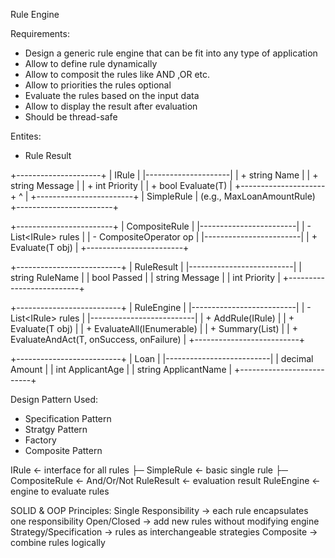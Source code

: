 ﻿ Rule Engine
 
 Requirements:

- Design a generic rule engine that can be fit into any type of application
- Allow to define rule dynamically
- Allow to composit the rules like AND ,OR etc.
- Allow to priorities the rules optional
- Evaluate the rules based on the input data
- Allow to display the result after evaluation
- Should be thread-safe

Entites:
 - Rule Result
	
+---------------------+
|      IRule<T>       |
|---------------------|
| + string Name       |
| + string Message    |
| + int Priority      |
| + bool Evaluate(T)  |
+---------------------+
          ^
          |
  +------------------------+
  |    SimpleRule<T>       |  (e.g., MaxLoanAmountRule)
  +------------------------+

  +------------------------+
  |   CompositeRule<T>     |
  |------------------------|
  | - List<IRule<T>> rules |
  | - CompositeOperator op |
  |------------------------|
  | + Evaluate(T obj)      |
  +------------------------+

+--------------------------+
|       RuleResult         |
|--------------------------|
| string RuleName          |
| bool Passed              |
| string Message           |
| int Priority             |
+--------------------------+

+--------------------------+
|      RuleEngine<T>       |
|--------------------------|
| - List<IRule<T>> rules   |
|--------------------------|
| + AddRule(IRule<T>)      |
| + Evaluate(T obj)        |
| + EvaluateAll(IEnumerable<T>) |
| + Summary(List<RuleResult>)   |
| + EvaluateAndAct(T, onSuccess, onFailure) |
+--------------------------+

+--------------------------+
|         Loan             |
|--------------------------|
| decimal Amount           |
| int ApplicantAge         |
| string ApplicantName     |
+--------------------------+


Design Pattern Used:
 - Specification Pattern
 - Stratgy Pattern
 - Factory
 - Composite Pattern


IRule<T>           <- interface for all rules
 ├─ SimpleRule<T>  <- basic single rule
 ├─ CompositeRule<T> <- And/Or/Not
RuleResult        <- evaluation result
RuleEngine<T>     <- engine to evaluate rules


SOLID & OOP Principles:
 Single Responsibility → each rule encapsulates one responsibility
 Open/Closed → add new rules without modifying engine
 Strategy/Specification → rules as interchangeable strategies
 Composite → combine rules logically

 



